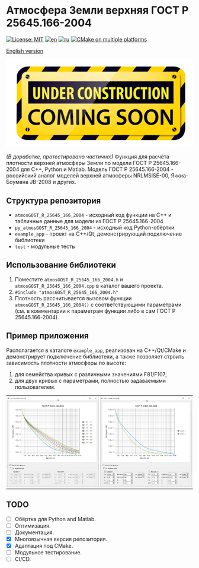 # Атмосфера Земли верхняя ГОСТ Р 25645.166-2004

[![License: MIT](https://img.shields.io/badge/License-MIT-yellow.svg)](https://opensource.org/licenses/MIT) [![en](https://img.shields.io/badge/lang-en-green.svg)](README.EN.md) [![ru](https://img.shields.io/badge/lang-ru-green.svg)](README.md) [![CMake on multiple platforms](https://github.com/Ornstein89/atmosGOST_R_25645_166_2004/actions/workflows/cmake-multi-platform.yml/badge.svg)](https://github.com/Ornstein89/atmosGOST_R_25645_166_2004/actions/workflows/cmake-multi-platform.yml)

[English version](README.EN.md)

![В разработке](under_construction.png)

*(В доработке, протестировано частично!)* Функция для расчёта плотности верхней атмосферы Земли по модели ГОСТ Р 25645.166-2004 для C++, Python и Matlab. Модель ГОСТ Р 25645.166-2004 - российский аналог моделей верхней атмосферы NRLMSISE-00, Яккиа-Боумана JB-2008 и других.

## Структура репозитория

- `atmosGOST_R_25645_166_2004` - исходный код функции на C++ и табличные данные для модели из ГОСТ Р 25645.166-2004
- `py_atmosGOST_R_25645_166_2004` - исходный код Python-обёртки
- `example_app` - проект на C++/Qt, демонстрирующий подключение библиотеки
- `test` - модульные тесты

## Использование библиотеки

1. Поместите `atmosGOST_R_25645_166_2004.h` и `atmosGOST_R_25645_166_2004.cpp` в каталог вашего проекта.
2. `#include "atmosGOST_R_25645_166_2004.h"`
3. Плотность рассчитывается вызовом функции `atmosGOST_R_25645_166_2004()` с соответствующими параметрами (см. в комментарии к параметрам функции либо в сам ГОСТ Р 25645.166-2004).

## Пример приложения

Располагается в каталоге `example_app`, реализован на C++/Qt/CMake и демонстрирует подключение библиотеки, а также позволяет строить зависимость плотности атмосферы по высоте:

1) для семейства кривых с различными значениями F81/F107;
2) для двух кривых с параметрами, полностью задаваемыми пользователем.

<table style="border:none;padding:0px;margin:0px;">
    <tr style="border:none;padding:0px;margin:0px;">
        <td style="border:none;padding:2px;margin:0px;">
            <img src="example_app/example_app_1.png"/>
        </td>
        <td style="border:none;padding:2px;margin:0px;">
            <img src="example_app/example_app_2.png"/>
        </td>
    </tr>
</table>

## TODO

- [ ] Обёртка для Python and Matlab.
- [ ] Оптимизация.
- [ ] Документация.
- [x] Многоязычная версия репозитория.
- [x] Адаптация под CMake.
- [ ] Модульное тестирование.
- [ ] CI/CD.
